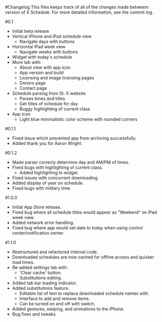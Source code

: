 #Changelog
This files keeps track of all of the changes made betweem version of X Schedule.  For more detailed information, see the commit log.

#0.1
- Initial beta release
- Vertical iPhone and iPad schedule view
  - Navigate days with buttons
- Horizontal iPad week view
  - Navigate weeks with buttons
- Widget with today's schedule
- More tab with:
  - About view with app icon
  - App version and build
  - Licensing and image licensing pages
  - Donors page
  - Contact page
- Schedule parsing from St. X website
  - Parses times and titles
  - Get titles of schedule for day
  - Buggy highlighting of current class
- App icon
  - Light blue minimalistic color scheme with rounded corners

#0.1.1
- Fixed issue which prevented app from archiving successfully.
- Added thank you for Aaron Wright.

#0.1.2
- Made parser correcly determine day and AM/PM of times.
- Fixed bugs with highlighting of current class.
  - Added highlighting to widget.
- Fixed issues with concurrent downloading.
- Added display of year on schedule.
- Fixed bugs with military time.

#1.0.0
- Initial App Store release.
- Fixed bug where all schedule titles would appear as "Weekend" on iPad week view.
- Added network error handling.
- Fixed bug where app would set date to today when using control center/notification center.

#1.1.0
- Restructured and refactored internal code.
- Downloaded schedules are now cached for offline access and quicker load times.
- Re-added settings tab with:
  - 'Clear cache' button.
  - Substitutions editing.
- Added tab bar loading indicator.
- Added substitutions feature.
  - Editable list of text to replace downloaded schedule names with.
  - Interface to add and remove items.
  - Can be turned on and off with switch.
- Added gestures, swiping, and animations to the iPhone.
- Bug fixes and tweaks.
